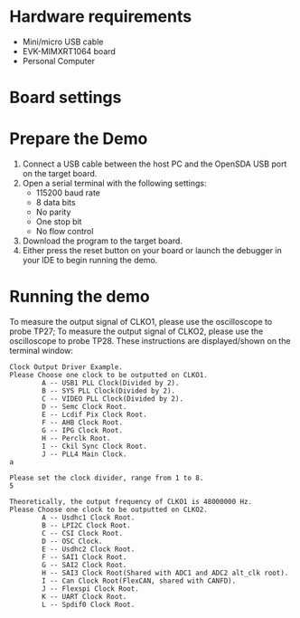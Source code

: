 Hardware requirements
=====================
- Mini/micro USB cable
- EVK-MIMXRT1064 board
- Personal Computer

Board settings
============

Prepare the Demo
===============
1.  Connect a USB cable between the host PC and the OpenSDA USB port on the target board. 
2.  Open a serial terminal with the following settings:
    - 115200 baud rate
    - 8 data bits
    - No parity
    - One stop bit
    - No flow control
3.  Download the program to the target board.
4.  Either press the reset button on your board or launch the debugger in your IDE to begin running the demo.

Running the demo
================
To measure the output signal of CLKO1, please use the oscilloscope to probe TP27;
To measure the output signal of CLKO2, please use the oscilloscope to probe TP28.
These instructions are displayed/shown on the terminal window:
~~~~~~~~~~~~~~~~~~~~~~~~~~~~~~~~~~~
Clock Output Driver Example.
Please Choose one clock to be outputted on CLKO1.
        A -- USB1 PLL Clock(Divided by 2).
        B -- SYS PLL Clock(Divided by 2).
        C -- VIDEO PLL Clock(Divided by 2).
        D -- Semc Clock Root.
        E -- Lcdif Pix Clock Root.
        F -- AHB Clock Root.
        G -- IPG Clock Root.
        H -- Perclk Root.
        I -- Ckil Sync Clock Root.
        J -- PLL4 Main Clock.
a

Please set the clock divider, range from 1 to 8.
5

Theoretically, the output frequency of CLKO1 is 48000000 Hz.
Please Choose one clock to be outputted on CLKO2.
        A -- Usdhc1 Clock Root.
        B -- LPI2C Clock Root.
        C -- CSI Clock Root.
        D -- OSC Clock.
        E -- Usdhc2 Clock Root.
        F -- SAI1 Clock Root.
        G -- SAI2 Clock Root.
        H -- SAI3 Clock Root(Shared with ADC1 and ADC2 alt_clk root).
        I -- Can Clock Root(FlexCAN, shared with CANFD).
        J -- Flexspi Clock Root.
        K -- UART Clock Root.
        L -- Spdif0 Clock Root.

~~~~~~~~~~~~~~~~~~~~~~~~~~~~~~~~~~~
